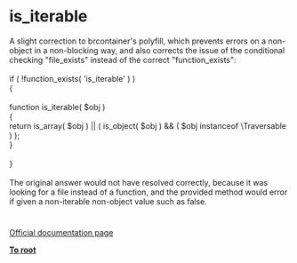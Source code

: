 # is_iterable



A slight correction to brcontainer&apos;s polyfill, which prevents errors on a non-object in a non-blocking way, and also corrects the issue of  the conditional checking "file_exists" instead of the correct "function_exists":<br><br>if ( !function_exists(  &apos;is_iterable&apos; ) )<br>{<br><br>    function is_iterable( $obj )<br>    {<br>        return is_array( $obj ) || ( is_object( $obj ) &amp;&amp; ( $obj instanceof \Traversable ) );<br>    }<br><br>}<br><br>The original answer would not have resolved correctly, because it was looking for a file instead of a function, and the provided method would error if given a non-iterable non-object value such as false.  

#

[Official documentation page](https://www.php.net/manual/en/function.is-iterable.php)

**[To root](/README.md)**
